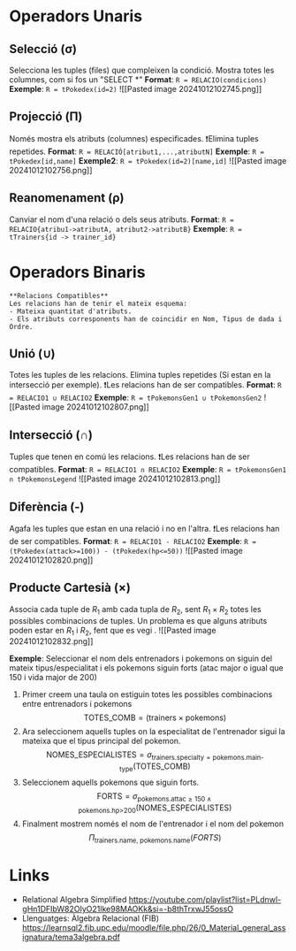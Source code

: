 # Operadors Unaris
## Selecció (σ)
Selecciona les tuples (files) que compleixen la condició.
Mostra totes les columnes, com si fos un "SELECT \*"
**Format**: ``R = RELACIO(condicions)``
**Exemple**: ``R = tPokedex(id=2)``
![[Pasted image 20241012102745.png]]
## Projecció (Π)
Només mostra els atributs (columnes) especificades.
❗Elimina tuples repetides.
**Format**: ``R = RELACIÓ[atribut1,...,atributN]``
**Exemple**: ``R = tPokedex[id,name]``
**Exemple2**: ``R = tPokedex(id=2)[name,id]``
![[Pasted image 20241012102756.png]]
## Reanomenament (ρ)
Canviar el nom d'una relació o dels seus atributs.
**Format**: `R = RELACIO{atribu1->atributA, atribut2->atributB}`
**Exemple**: ``R = tTrainers{id -> trainer_id}``

# Operadors Binaris

```ad-warning
**Relacions Compatibles** 
Les relacions han de tenir el mateix esquema: 
- Mateixa quantitat d'atributs.
- Els atributs corresponents han de coincidir en Nom, Tipus de dada i Ordre.
```
## Unió (∪)
Totes les tuples de les relacions.
Elimina tuples repetides (Si estan en la intersecció per exemple).
❗Les relacions han de ser compatibles.
**Format**: ``R = RELACIO1 ∪ RELACIO2``
**Exemple**: `R = tPokemonsGen1 ∪ tPokemonsGen2`
![[Pasted image 20241012102807.png]]
## Intersecció (∩)
Tuples que tenen en comú les relacions.
❗Les relacions han de ser compatibles.
**Format**: `R = RELACIO1 ∩ RELACIO2`
**Exemple**: ``R = tPokemonsGen1 ∩ tPokemonsLegend`` 
![[Pasted image 20241012102813.png]]
## Diferència (-)
Agafa les tuples que estan en una relació i no en l'altra.
❗Les relacions han de ser compatibles.
**Format**: `R = RELACIO1 - RELACIO2`
**Exemple**: `R = (tPokedex(attack>=100)) - (tPokedex(hp<=50))`
![[Pasted image 20241012102820.png]]
## Producte Cartesià (×)
Associa cada tuple de $R_1$ amb cada tupla de $R_2$, sent $R_1 \times R_2$ totes les possibles combinacions de tuples.
Un problema es que alguns atributs poden estar en $R_1$ i $R_2$, fent que es vegi .
![[Pasted image 20241012102832.png]]




**Exemple**: 
Seleccionar el nom dels entrenadors i pokemons on siguin del mateix tipus/especialitat i els pokemons siguin forts (atac major o igual que 150 i vida major de 200)
1. Primer creem una taula on estiguin totes les possibles combinacions entre entrenadors i pokemons
$$
\text{TOTES\_COMB} = (\text{trainers} \times \text{pokemons})
$$
2. Ara seleccionem aquells tuples on la especialitat de l'entrenador sigui la mateixa que el tipus principal del pokemon.
$$
\text{NOMES\_ESPECIALISTES} = \sigma_{\text{trainers.specialty} = \text{pokemons.main-type}} (\text{TOTES\_COMB})
$$
3. Seleccionem aquells pokemons que siguin forts.
$$
\text{FORTS} = \sigma_{\text{pokemons.attac} \geq 150 \wedge \text{pokemons.hp>200}} (\text{NOMES\_ESPECIALISTES})
$$
4. Finalment mostrem només el nom de l'entrenador i el nom del pokemon 
$$
\Pi_{\text{trainers.name, pokemons.name}}(FORTS)
$$

# Links
- Relational Algebra Simplified
https://youtube.com/playlist?list=PLdnwl-gHn1DFIbW82OIyO21lke98MAOKk&si=-b8thTrxwJ55ossO
- Llenguatges: Àlgebra Relacional (FIB)
https://learnsql2.fib.upc.edu/moodle/file.php/26/0_Material_general_assignatura/tema3algebra.pdf


